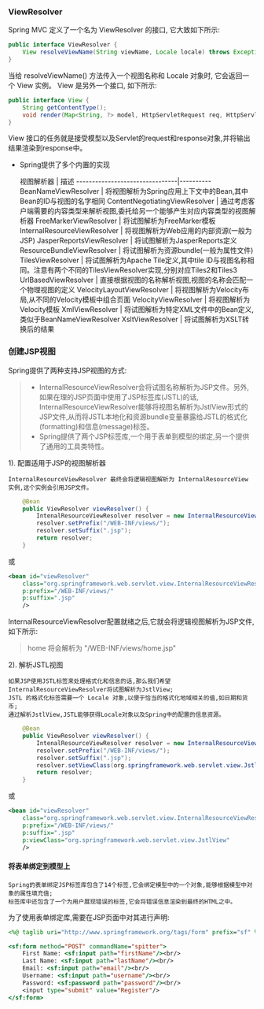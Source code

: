 ### ViewResolver
Spring MVC 定义了一个名为 ViewResolver 的接口, 它大致如下所示:
```java
public interface ViewResolver {
    View resolveViewName(String viewName, Locale locale) throws Exception;
}
```
当给 resolveViewName() 方法传入一个视图名称和 Locale 对象时, 它会返回一个 View 实例。 View 是另外一个接口, 如下所示:
```java
public interface View {
    String getContentType();
    void render(Map<String, ?> model, HttpServletRequest req, HttpServletResponse resp) throws Exception;
}
```
View 接口的任务就是接受模型以及Servlet的request和response对象,并将输出结果渲染到response中。

- Spring提供了多个内置的实现

  视图解析器                     |  描述
--------------------------------|----------
BeanNameViewResolver            | 将视图解析为Spring应用上下文中的Bean,其中Bean的ID与视图的名字相同
ContentNegotiatingViewResolver  | 通过考虑客户端需要的内容类型来解析视图,委托给另一个能够产生对应内容类型的视图解析器
FreeMarkerViewResolver          | 将试图解析为FreeMarker模板
InternalResourceViewResolver    | 将视图解析为Web应用的内部资源(一般为JSP)
JasperReportsViewResolver       | 将试图解析为JasperReports定义
ResourceBundleViewResolver      | 将试图解析为资源bundle(一般为属性文件)
TilesViewResolver               | 将试图解析为Apache Tile定义,其中tile ID与视图名称相同。注意有两个不同的TilesViewResolver实现,分别对应Tiles2和Tiles3
UrlBasedViewResolver            | 直接根据视图的名称解析视图,视图的名称会匹配一个物理视图的定义
VelocityLayoutViewResolver      | 将视图解析为Velocity布局,从不同的Velocity模板中组合页面
VelocityViewResolver            | 将视图解析为Velocity模板
XmlViewResolver                 | 将试图解析为特定XML文件中的Bean定义,类似于BeanNameViewResolver
XsltViewResolver                | 将试图解析为XSLT转换后的结果

### 创建JSP视图

Spring提供了两种支持JSP视图的方式:
> - InternalResourceViewResolver会将试图名称解析为JSP文件。另外,如果在理的JSP页面中使用了JSP标签库(JSTL)的话,
>   InternalResourceViewResolver能够将视图名解析为JstlView形式的JSP文件,从而将JSTL本地化和资源bundle变量暴露给JSTL的格式化(formatting)和信息(message)标签。
> - Spring提供了两个JSP标签库,一个用于表单到模型的绑定,另一个提供了通用的工具类特性。

1). 配置适用于JSP的视图解析器
```text
InternalResourceViewResolver 最终会将逻辑视图解析为 InternalResourceView 实例,这个实例会引用JSP文件。
```
```java
    @Bean
    public ViewResolver viewResolver() {
        IntenalResourceViewResolver resolver = new InternalResourceViewResolver();
        resolver.setPrefix("/WEB-INF/views/");
        resolver.setSuffix(".jsp");
        return resolver;
    }
```
或
```xml
<bean id="viewResolver"
    class="org.springframework.web.servlet.view.InternalResourceViewResolver"
    p:prefix="/WEB-INF/views/"
    p:suffix=".jsp"
    />
```
InternalResourceViewResolver配置就绪之后,它就会将逻辑视图解析为JSP文件,如下所示:
> home 将会解析为 "/WEB-INF/views/home.jsp"

2). 解析JSTL视图
```text
如果JSP使用JSTL标签来处理格式化和信息的话,那么我们希望InternalResourceViewResolver将试图解析为JstlView;
JSTL 的格式化标签需要一个 Locale 对象,以便于恰当的格式化地域相关的值,如日期和货币;
通过解析JstlView,JSTL能够获得Locale对象以及Spring中的配置的信息资源。
```
```java
    @Bean
    public ViewResolver viewResolver() {
        IntenalResourceViewResolver resolver = new InternalResourceViewResolver();
        resolver.setPrefix("/WEB-INF/views/");
        resolver.setSuffix(".jsp");
        resolver.setViewClass(org.springframework.web.servlet.view.JstlView.class);
        return resolver;
    }
```
或
```xml
<bean id="viewResolver"
    class="org.springframework.web.servlet.view.InternalResourceViewResolver"
    p:prefix="/WEB-INF/views/"
    p:suffix=".jsp"
    p:viewClass="org.springframework.web.servlet.view.JstlView"
    />
```
#### 将表单绑定到模型上
```text
Spring的表单绑定JSP标签库包含了14个标签,它会绑定模型中的一个对象,能够根据模型中对象的属性填充值;
标签库中还包含了一个为用户展现错误的标签,它会将错误信息渲染到最终的HTML之中。
```
为了使用表单绑定库,需要在JSP页面中对其进行声明:
```jsp
<%@ taglib uri="http://www.springframework.org/tags/form" prefix="sf" %>
```
```jsp
<sf:form method="POST" commandName="spitter">
    First Name: <sf:input path="firstName"/><br/>
    Last Name: <sf:input path="lastName"/><br/>
    Email: <sf:input path="email"/><br/>
    Username: <sf:input path="username"/><br/>
    Password: <sf:password path="password"/><br/>
    <input type="submit" value="Register"/>
</sf:form>
```



